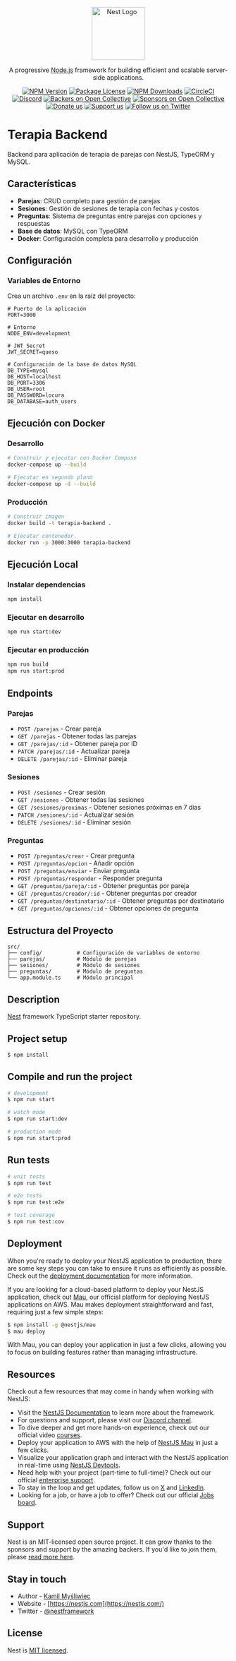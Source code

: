 <p align="center">
  <a href="http://nestjs.com/" target="blank"><img src="https://nestjs.com/img/logo-small.svg" width="120" alt="Nest Logo" /></a>
</p>

[circleci-image]: https://img.shields.io/circleci/build/github/nestjs/nest/master?token=abc123def456
[circleci-url]: https://circleci.com/gh/nestjs/nest

  <p align="center">A progressive <a href="http://nodejs.org" target="_blank">Node.js</a> framework for building efficient and scalable server-side applications.</p>
    <p align="center">
<a href="https://www.npmjs.com/~nestjscore" target="_blank"><img src="https://img.shields.io/npm/v/@nestjs/core.svg" alt="NPM Version" /></a>
<a href="https://www.npmjs.com/~nestjscore" target="_blank"><img src="https://img.shields.io/npm/l/@nestjs/core.svg" alt="Package License" /></a>
<a href="https://www.npmjs.com/~nestjscore" target="_blank"><img src="https://img.shields.io/npm/dm/@nestjs/common.svg" alt="NPM Downloads" /></a>
<a href="https://circleci.com/gh/nestjs/nest" target="_blank"><img src="https://img.shields.io/circleci/build/github/nestjs/nest/master" alt="CircleCI" /></a>
<a href="https://discord.gg/G7Qnnhy" target="_blank"><img src="https://img.shields.io/badge/discord-online-brightgreen.svg" alt="Discord"/></a>
<a href="https://opencollective.com/nest#backer" target="_blank"><img src="https://opencollective.com/nest/backers/badge.svg" alt="Backers on Open Collective" /></a>
<a href="https://opencollective.com/nest#sponsor" target="_blank"><img src="https://opencollective.com/nest/sponsors/badge.svg" alt="Sponsors on Open Collective" /></a>
  <a href="https://paypal.me/kamilmysliwiec" target="_blank"><img src="https://img.shields.io/badge/Donate-PayPal-ff3f59.svg" alt="Donate us"/></a>
    <a href="https://opencollective.com/nest#sponsor"  target="_blank"><img src="https://img.shields.io/badge/Support%20us-Open%20Collective-41B883.svg" alt="Support us"></a>
  <a href="https://twitter.com/nestframework" target="_blank"><img src="https://img.shields.io/twitter/follow/nestframework.svg?style=social&label=Follow" alt="Follow us on Twitter"></a>
</p>
  <!--[![Backers on Open Collective](https://opencollective.com/nest/backers/badge.svg)](https://opencollective.com/nest#backer)
  [![Sponsors on Open Collective](https://opencollective.com/nest/sponsors/badge.svg)](https://opencollective.com/nest#sponsor)-->

# Terapia Backend

Backend para aplicación de terapia de parejas con NestJS, TypeORM y MySQL.

## Características

- **Parejas**: CRUD completo para gestión de parejas
- **Sesiones**: Gestión de sesiones de terapia con fechas y costos
- **Preguntas**: Sistema de preguntas entre parejas con opciones y respuestas
- **Base de datos**: MySQL con TypeORM
- **Docker**: Configuración completa para desarrollo y producción

## Configuración

### Variables de Entorno

Crea un archivo `.env` en la raíz del proyecto:

```env
# Puerto de la aplicación
PORT=3000

# Entorno
NODE_ENV=development

# JWT Secret
JWT_SECRET=queso

# Configuración de la base de datos MySQL
DB_TYPE=mysql
DB_HOST=localhost
DB_PORT=3306
DB_USER=root
DB_PASSWORD=locura
DB_DATABASE=auth_users
```

## Ejecución con Docker

### Desarrollo

```bash
# Construir y ejecutar con Docker Compose
docker-compose up --build

# Ejecutar en segundo plano
docker-compose up -d --build
```

### Producción

```bash
# Construir imagen
docker build -t terapia-backend .

# Ejecutar contenedor
docker run -p 3000:3000 terapia-backend
```

## Ejecución Local

### Instalar dependencias

```bash
npm install
```

### Ejecutar en desarrollo

```bash
npm run start:dev
```

### Ejecutar en producción

```bash
npm run build
npm run start:prod
```

## Endpoints

### Parejas
- `POST /parejas` - Crear pareja
- `GET /parejas` - Obtener todas las parejas
- `GET /parejas/:id` - Obtener pareja por ID
- `PATCH /parejas/:id` - Actualizar pareja
- `DELETE /parejas/:id` - Eliminar pareja

### Sesiones
- `POST /sesiones` - Crear sesión
- `GET /sesiones` - Obtener todas las sesiones
- `GET /sesiones/proximas` - Obtener sesiones próximas en 7 días
- `PATCH /sesiones/:id` - Actualizar sesión
- `DELETE /sesiones/:id` - Eliminar sesión

### Preguntas
- `POST /preguntas/crear` - Crear pregunta
- `POST /preguntas/opcion` - Añadir opción
- `POST /preguntas/enviar` - Enviar pregunta
- `POST /preguntas/responder` - Responder pregunta
- `GET /preguntas/pareja/:id` - Obtener preguntas por pareja
- `GET /preguntas/creador/:id` - Obtener preguntas por creador
- `GET /preguntas/destinatario/:id` - Obtener preguntas por destinatario
- `GET /preguntas/opciones/:id` - Obtener opciones de pregunta

## Estructura del Proyecto

```
src/
├── config/           # Configuración de variables de entorno
├── parejas/          # Módulo de parejas
├── sesiones/         # Módulo de sesiones
├── preguntas/        # Módulo de preguntas
└── app.module.ts     # Módulo principal
```

## Description

[Nest](https://github.com/nestjs/nest) framework TypeScript starter repository.

## Project setup

```bash
$ npm install
```

## Compile and run the project

```bash
# development
$ npm run start

# watch mode
$ npm run start:dev

# production mode
$ npm run start:prod
```

## Run tests

```bash
# unit tests
$ npm run test

# e2e tests
$ npm run test:e2e

# test coverage
$ npm run test:cov
```

## Deployment

When you're ready to deploy your NestJS application to production, there are some key steps you can take to ensure it runs as efficiently as possible. Check out the [deployment documentation](https://docs.nestjs.com/deployment) for more information.

If you are looking for a cloud-based platform to deploy your NestJS application, check out [Mau](https://mau.nestjs.com), our official platform for deploying NestJS applications on AWS. Mau makes deployment straightforward and fast, requiring just a few simple steps:

```bash
$ npm install -g @nestjs/mau
$ mau deploy
```

With Mau, you can deploy your application in just a few clicks, allowing you to focus on building features rather than managing infrastructure.

## Resources

Check out a few resources that may come in handy when working with NestJS:

- Visit the [NestJS Documentation](https://docs.nestjs.com) to learn more about the framework.
- For questions and support, please visit our [Discord channel](https://discord.gg/G7Qnnhy).
- To dive deeper and get more hands-on experience, check out our official video [courses](https://courses.nestjs.com/).
- Deploy your application to AWS with the help of [NestJS Mau](https://mau.nestjs.com) in just a few clicks.
- Visualize your application graph and interact with the NestJS application in real-time using [NestJS Devtools](https://devtools.nestjs.com).
- Need help with your project (part-time to full-time)? Check out our official [enterprise support](https://enterprise.nestjs.com).
- To stay in the loop and get updates, follow us on [X](https://x.com/nestframework) and [LinkedIn](https://linkedin.com/company/nestjs).
- Looking for a job, or have a job to offer? Check out our official [Jobs board](https://jobs.nestjs.com).

## Support

Nest is an MIT-licensed open source project. It can grow thanks to the sponsors and support by the amazing backers. If you'd like to join them, please [read more here](https://docs.nestjs.com/support).

## Stay in touch

- Author - [Kamil Myśliwiec](https://twitter.com/kammysliwiec)
- Website - [https://nestjs.com](https://nestjs.com/)
- Twitter - [@nestframework](https://twitter.com/nestframework)

## License

Nest is [MIT licensed](https://github.com/nestjs/nest/blob/master/LICENSE).
